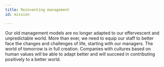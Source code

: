 ```yaml
---
title: Reinventing management
id: mission

---
```

Our old management models are no longer adapted to our effervescent and unpredictable world. More than ever, we need to equip our staff to better face the changes and challenges of life, starting with our managers. The world of tomorrow is in full creation. Companies with cultures based on human values ​​will be able to adapt better and will succeed in contributing positively to a better world.